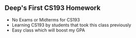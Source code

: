 ## Deep's First CS193 Homework




- No Exams or Midterms for CS193
- Learning CS193 by students that took this class previously
- Easy class which will boost my GPA
  
